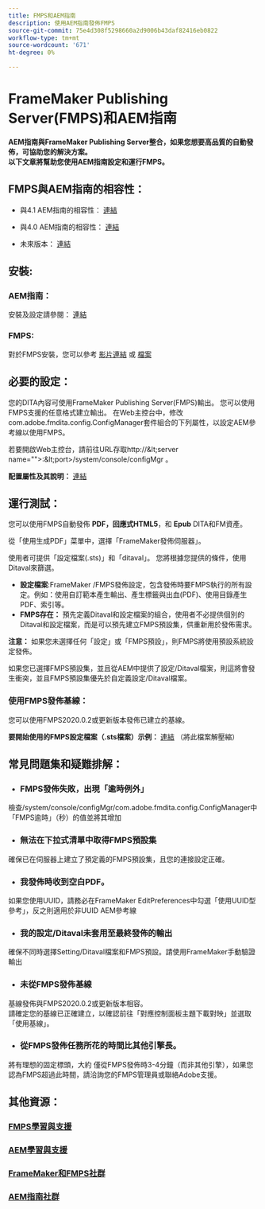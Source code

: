 ```yaml
---
title: FMPS和AEM指南
description: 使用AEM指南發佈FMPS
source-git-commit: 75e4d308f5298660a2d9006b43daf82416eb0822
workflow-type: tm+mt
source-wordcount: '671'
ht-degree: 0%

---
```




# FrameMaker Publishing Server(FMPS)和AEM指南

**AEM指南與FrameMaker Publishing Server整合，如果您想要高品質的自動發佈，可協助您的解決方案。\
以下文章將幫助您使用AEM指南設定和運行FMPS。**

## FMPS與AEM指南的相容性：

- 與4.1 AEM指南的相容性： [連結](https://experienceleague.adobe.com/docs/experience-manager-guides-learn/tutorials/release-info/release-notes/on-prem-release-notes/release-notes-4.1.html?lang=en/#compatibility-matrix)

- 與4.0 AEM指南的相容性： [連結](https://helpx.adobe.com/xml-documentation-for-experience-manager/release-note/release-notes-xml-documentation-solution-4-0.html/#Compatibility%20matrix)

- 未來版本： [連結](https://experienceleague.adobe.com/docs/experience-manager-guides-learn/tutorials/release-info/latest-release-info.html?lang=en)

## 安裝:

### AEM指南：

安裝及設定請參閱： [連結](https://helpx.adobe.com/content/dam/help/en/xml-documentation-solution/4-1-2/Adobe-Experience-Manager-Guides_Installation-Configuration-Guide_EN.pdf)

### FMPS:

對於FMPS安裝，您可以參考 [影片連結](https://www.youtube.com/watch?v=2deelyM5VA8&amp;t) 或 [檔案](https://help.adobe.com/en_US/framemaker/server/index.html#t=fmps-user-guide%2Finstall_config_fmps.html%23install_config_fmps&amp;rhtocid=_2)

## 必要的設定：

您的DITA內容可使用FrameMaker Publishing Server(FMPS)輸出。 您可以使用FMPS支援的任意格式建立輸出。
在Web主控台中，修改com.adobe.fmdita.config.ConfigManager套件組合的下列屬性，以設定AEM參考線以使用FMPS。

若要開啟Web主控台，請前往URL存取http://\&lt;server name=&quot;&quot;>:\&lt;port>/system/console/configMgr 。

**配置屬性及其說明：** [連結](https://helpx.adobe.com/content/dam/help/en/xml-documentation-solution/4-1-2/Adobe-Experience-Manager-Guides_Installation-Configuration-Guide_EN.pdf#page=89)

## 運行測試：

您可以使用FMPS自動發佈 **PDF，回應式HTML5**，和 **Epub** DITA和FM資產。

從「使用生成PDF」菜單中，選擇「FrameMaker發佈伺服器」。

使用者可提供「設定檔案(.sts)」和「ditaval」。 您將根據您提供的條件，使用Ditaval來篩選。

- **設定檔案**:FrameMaker /FMPS發佈設定，包含發佈時要FMPS執行的所有設定。例如：使用自訂範本產生輸出、產生標籤與出血(PDF)、使用目錄產生PDF、索引等。
- **FMPS存在：** 預先定義Ditaval和設定檔案的組合，使用者不必提供個別的Ditaval和設定檔案，而是可以預先建立FMPS預設集，供重新用於發佈需求。

**注意：**  如果您未選擇任何「設定」或「FMPS預設」，則FMPS將使用預設系統設定發佈。

如果您已選擇FMPS預設集，並且從AEM中提供了設定/Ditaval檔案，則這將會發生衝突，並且FMPS預設集優先於自定義設定/Ditaval檔案。

### 使用FMPS發佈基線：

您可以使用FMPS2020.0.2或更新版本發佈已建立的基線。

**要開始使用的FMPS設定檔案（.sts檔案）示例：** [連結](https://acrobat.adobe.com/link/track?uri=urn:aaid:scds:US:ef750752-7a7e-4e51-923e-6b7d9861ed54) （將此檔案解壓縮）

## 常見問題集和疑難排解：

- ### FMPS發佈失敗，出現「逾時例外」

檢查/system/console/configMgr/com.adobe.fmdita.config.ConfigManager中「FMPS逾時」（秒）的值並將其增加

- ### 無法在下拉式清單中取得FMPS預設集

確保已在伺服器上建立了預定義的FMPS預設集，且您的連接設定正確。

- ### 我發佈時收到空白PDF。

如果您使用UUID，請務必在FrameMaker EditPreferences中勾選「使用UUID型參考」，反之則適用於非UUID AEM參考線

- ### 我的設定/Ditaval未套用至最終發佈的輸出

確保不同時選擇Setting/Ditaval檔案和FMPS預設。請使用FrameMaker手動驗證輸出

- ### 未從FMPS發佈基線

基線發佈與FMPS2020.0.2或更新版本相容。\
請確定您的基線已正確建立，以確認前往「對應控制面板主題下載對映」並選取「使用基線」。

- ### 從FMPS發佈任務所花的時間比其他引擎長。

將有理想的固定標頭，大約 僅從FMPS發佈時3-4分鐘（而非其他引擎），如果您認為FMPS超過此時間，請洽詢您的FMPS管理員或聯絡Adobe支援。

## 其他資源：

### [FMPS學習與支援](https://helpx.adobe.com/support/framemaker-publishing-server.html)

### [AEM學習與支援](https://helpx.adobe.com/in/support/xml-documentation-for-experience-manager.html)

### [FrameMaker和FMPS社群](https://community.adobe.com/t5/framemaker/ct-p/ct-framemaker?page=1&amp;sort=latest_replies&amp;lang=all&amp;tabid=all)

### [AEM指南社群](https://experienceleaguecommunities.adobe.com/t5/experience-manager-guides/ct-p/aem-xml-documentation)
